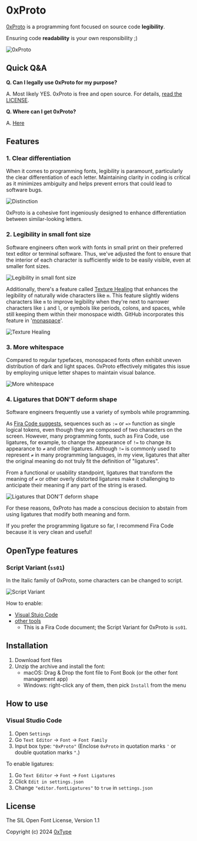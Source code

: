 # 0xProto

[0xProto](https://github.com/0xType/0xProto) is a programming font focused on source code **legibility**.

Ensuring code **readability** is your own responsibility ;)

![0xProto](./images/examples.png)

## Quick Q&A

**Q. Can I legally use 0xProto for my purpose?**

A. Most likely YES. 0xProto is free and open source. For details, [read the LICENSE](./LICENSE).

**Q. Where can I get 0xProto?**

A. [Here](https://github.com/0xType/0xProto/releases)

## Features

### 1. Clear differentiation

When it comes to programming fonts, legibility is paramount, particularly the clear differentiation of each letter.
Maintaining clarity in coding is critical as it minimizes ambiguity and helps prevent errors that could lead to software bugs.

![Distinction](./images/distinction.png)

0xProto is a cohesive font ingeniously designed to enhance differentiation between similar-looking letters.

### 2. Legibility in small font size

Software engineers often work with fonts in small print on their preferred text editor or terminal software. Thus, we've adjusted the font to ensure that the interior of each character is sufficiently wide to be easily visible, even at smaller font sizes.

![Legibility in small font size](./images/legibility.png)

Additionally, there's a feature called [Texture Healing](https://github.com/githubnext/monaspace/blob/main/docs/Texture%20Healing.md) that enhances the legibility of naturally wide characters like `m`.
This feature slightly widens characters like `m` to improve legibility when they're next to narrower characters like `i` and `l`, or symbols like periods, colons, and spaces, while still keeping them within their monospace width. GitHub incorporates this feature in '[monaspace](https://github.com/githubnext/monaspace)'.

![Texture Healing](./images/texture-healing.gif)

### 3. More whitespace

Compared to regular typefaces, monospaced fonts often exhibit uneven distribution of dark and light spaces. 0xProto effectively mitigates this issue by employing unique letter shapes to maintain visual balance.

![More whitespace](./images/whitespace.png)

### 4. Ligatures that DON'T deform shape

Software engineers frequently use a variety of symbols while programming.

As [Fira Code suggests](https://github.com/tonsky/FiraCode#problem), sequences such as `:=` or `=>` function as single logical tokens, even though they are composed of two characters on the screen.
However, many programming fonts, such as Fira Code, use ligatures, for example, to change the appearance of `!=` to change its appearance to `≠` and other ligatures. Although `!=` is commonly used to represent `≠` in many programming languages, in my view, ligatures that alter the original meaning do not truly fit the definition of "ligatures".

From a functional or usability standpoint, ligatures that transform the meaning of `≠` or other overly distorted ligatures make it challenging to anticipate their meaning if any part of the string is erased.

![Ligatures that DON'T deform shape](./images/ligatures.png)

For these reasons, 0xProto has made a conscious decision to abstain from using ligatures that modify both meaning and form.

If you prefer the programming ligature so far, I recommend Fira Code because it is very clean and useful!

## OpenType features

### Script Variant (`ss01`)

In the Italic family of 0xProto, some characters can be changed to script.

![Script Variant](./images/ss01.png)

How to enable:

- [Visual Stuio Code](https://github.com/microsoft/vscode/issues/84018)
- [other tools](https://github.com/tonsky/FiraCode/wiki/How-to-enable-stylistic-sets)
  - This is a Fira Code document; the Script Variant for 0xProto is `ss01`.

## Installation

1. Download font files
1. Unzip the archive and install the font:
    - macOS: Drag & Drop the font file to Font Book (or the other font management app)
    - Windows: right-click any of them, then pick `Install` from the menu

## How to use

### Visual Studio Code

1. Open `Settings`
1. Go `Text Editor` -> `Font` -> `Font Family`
1. Input box type: `"0xProto"` (Enclose `0xProto` in quotation marks `'` or double quotation marks `"`.)

To enable ligatures:

1. Go `Text Editor` -> `Font` -> `Font Ligatures`
1. Click `Edit in settings.json`
1. Change `"editor.fontLigatures"` to `true` in `settings.json`

## License

The SIL Open Font License, Version 1.1

Copyright (c) 2024 [0xType](https://0xtype.dev)